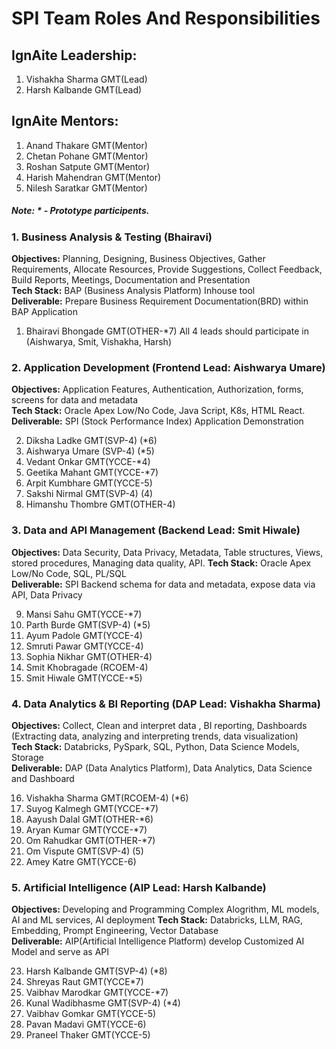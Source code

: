 # SPI Team Roles And Responsibilities
## IgnAite Leadership: 
1. Vishakha Sharma GMT(Lead)
2. Harsh Kalbande GMT(Lead)

## IgnAite Mentors: 
1. Anand Thakare GMT(Mentor)
2. Chetan Pohane GMT(Mentor)
3. Roshan Satpute GMT(Mentor)
4. Harish Mahendran GMT(Mentor)
5. Nilesh Saratkar GMT(Mentor)

##### Note: * - Prototype participents.

### 1. Business Analysis & Testing (Bhairavi)
**Objectives:** Planning, Designing, Business Objectives, Gather Requirements, Allocate Resources, Provide Suggestions, Collect Feedback, Build Reports, Meetings, Documentation and Presentation <br>
**Tech Stack:** BAP (Business Analysis Platform) Inhouse tool <br>
**Deliverable:** Prepare Business Requirement Documentation(BRD) within BAP Application<br>

1. Bhairavi Bhongade GMT(OTHER-*7)
All 4 leads should participate in (Aishwarya, Smit, Vishakha, Harsh)

### 2. Application Development (Frontend Lead: Aishwarya Umare)
**Objectives:** Application Features, Authentication, Authorization, forms, screens for data and metadata<br>
**Tech Stack:** Oracle Apex Low/No Code, Java Script, K8s, HTML React.<br>
**Deliverable:** SPI (Stock Performance Index) Application Demonstration<br>

2. Diksha Ladke GMT(SVP-4) (*6)
3. Aishwarya Umare (SVP-4) (*5)
4. Vedant Onkar GMT(YCCE-*4)
5. Geetika Mahant GMT(YCCE-*7)
6. Arpit Kumbhare GMT(YCCE-5)
7. Sakshi Nirmal GMT(SVP-4) (4)
8. Himanshu Thombre GMT(OTHER-4)

### 3. Data and API Management (Backend Lead: Smit Hiwale)
**Objectives:** Data Security, Data Privacy, Metadata, Table structures, Views, stored procedures, Managing data quality, API.
**Tech Stack:** Oracle Apex Low/No Code, SQL, PL/SQL<br>
**Deliverable:** SPI Backend schema for data and metadata, expose data via API, Data Privacy<br>

9. Mansi Sahu GMT(YCCE-*7)
10. Parth Burde GMT(SVP-4) (*5)
11. Ayum Padole GMT(YCCE-4)
12. Smruti Pawar GMT(YCCE-4)
13. Sophia Nikhar GMT(OTHER-4)
14. Smit Khobragade (RCOEM-4)
15. Smit Hiwale GMT(YCCE-*5)

### 4. Data Analytics & BI Reporting (DAP Lead: Vishakha Sharma)
**Objectives:** Collect, Clean and interpret data , BI reporting, Dashboards (Extracting data, analyzing and interpreting trends, data visualization)<br>
**Tech Stack:** Databricks, PySpark, SQL, Python, Data Science Models, Storage<br>
**Deliverable:** DAP (Data Analytics Platform), Data Analytics, Data Science and Dashboard<br>

16. Vishakha Sharma GMT(RCOEM-4) (*6)
17. Suyog Kalmegh GMT(YCCE-*7)
18. Aayush Dalal GMT(OTHER-*6)
19. Aryan Kumar GMT(YCCE-*7)
20. Om Rahudkar GMT(OTHER-*7)
21. Om Vispute GMT(SVP-4) (5)
22. Amey Katre GMT(YCCE-6)

### 5. Artificial Intelligence (AIP Lead: Harsh Kalbande)
**Objectives:** Developing and Programming Complex Alogrithm, ML models, AI and ML services, AI deployment 
**Tech Stack:** Databricks, LLM, RAG, Embedding, Prompt Engineering, Vector Database<br>
**Deliverable:** AIP(Artificial Intelligence Platform) develop Customized AI Model and serve as API<br>

23. Harsh Kalbande GMT(SVP-4) (*8)
24. Shreyas Raut GMT(YCCE*7)
25. Vaibhav Marodkar GMT(YCCE-*7)
26. Kunal Wadibhasme GMT(SVP-4) (*4)
27. Vaibhav Gomkar GMT(YCCE-5)
28. Pavan Madavi GMT(YCCE-6)
39. Praneel Thaker GMT(YCCE-5)
